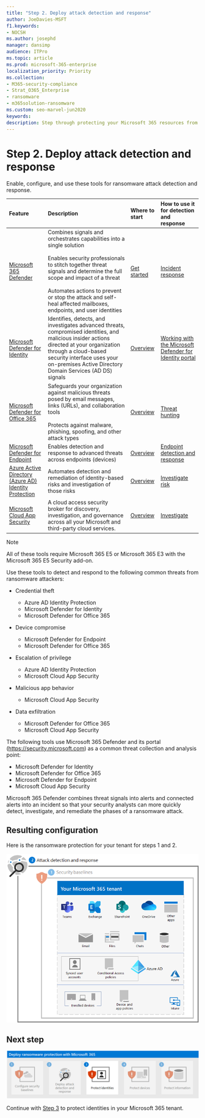 ```yaml
---
title: "Step 2. Deploy attack detection and response"
author: JoeDavies-MSFT
f1.keywords:
- NOCSH
ms.author: josephd
manager: dansimp
audience: ITPro
ms.topic: article
ms.prod: microsoft-365-enterprise
localization_priority: Priority
ms.collection:
- M365-security-compliance
- Strat_O365_Enterprise
- ransomware
- m365solution-ransomware
ms.custom: seo-marvel-jun2020
keywords: 
description: Step through protecting your Microsoft 365 resources from ransomware attacks.
---
```


# Step 2. Deploy attack detection and response

Enable, configure, and use these tools for ransomware attack detection and response.

| Feature | Description | Where to start | How to use it for detection and response |
|:-------|:-----|:-------|:-------|
| [Microsoft 365 Defender](/microsoft-365/security/defender) | Combines signals and orchestrates capabilities into a single solution <br><br> Enables security professionals to stitch together threat signals and determine the full scope and impact of a threat <br><br> Automates actions to prevent or stop the attack and self-heal affected mailboxes, endpoints, and user identities | [Get started](/microsoft-365/security/defender/get-started) | [Incident response](/microsoft-365/security/defender/incidents-overview) |
| [Microsoft Defender for Identity](/defender-for-identity/what-is) |  Identifies, detects, and investigates advanced threats, compromised identities, and malicious insider actions directed at your organization through a cloud-based security interface uses your on-premises Active Directory Domain Services (AD DS) signals | [Overview](/defender-for-identity/what-is) | [Working with the Microsoft Defender for Identity portal](/defender-for-identity/workspace-portal) |
| [Microsoft Defender for Office 365](/microsoft-365/security/office-365-security) | Safeguards your organization against malicious threats posed by email messages, links (URLs), and collaboration tools <br><br> Protects against malware, phishing, spoofing, and other attack types  | [Overview](/microsoft-365/security/office-365-security/overview) | [Threat hunting](/microsoft-365/security/office-365-security/threat-hunting-in-threat-explorer) |
| [Microsoft Defender for Endpoint](/microsoft-365/security/defender-endpoint) | Enables detection and response to advanced threats across endpoints (devices) | [Overview](/microsoft-365/security/defender-endpoint/microsoft-defender-endpoint)  | [Endpoint detection and response](/microsoft-365/security/defender-endpoint/overview-endpoint-detection-response) |
| [Azure Active Directory (Azure AD) Identity Protection](/azure/active-directory/identity-protection/) | Automates detection and remediation of identity-based risks and investigation of those risks | [Overview](/azure/active-directory/identity-protection/overview-identity-protection) | [Investigate risk](/azure/active-directory/identity-protection/howto-identity-protection-investigate-risk) |
| [Microsoft Cloud App Security](/cloud-app-security) | A cloud access security broker for discovery, investigation, and governance across all your Microsoft and third-party cloud services. | [Overview](/cloud-app-security/what-is-cloud-app-security) | [Investigate](/cloud-app-security/investigate) |

>[!Note]
>All of these tools require Microsoft 365 E5 or Microsoft 365 E3 with the Microsoft 365 E5 Security add-on.
>

Use these tools to detect and respond to the following common threats from ransomware attackers:

- Credential theft

   - Azure AD Identity Protection
   - Microsoft Defender for Identity
   - Microsoft Defender for Office 365

- Device compromise

   - Microsoft Defender for Endpoint
   - Microsoft Defender for Office 365

- Escalation of privilege

   - Azure AD Identity Protection
   - Microsoft Cloud App Security

- Malicious app behavior

   - Microsoft Cloud App Security

- Data exfiltration

   - Microsoft Defender for Office 365
   - Microsoft Cloud App Security

The following tools use Microsoft 365 Defender and its portal (https://security.microsoft.com) as a common threat collection and analysis point:

- Microsoft Defender for Identity
- Microsoft Defender for Office 365
- Microsoft Defender for Endpoint
- Microsoft Cloud App Security

Microsoft 365 Defender combines threat signals into alerts and connected alerts into an incident so that your security analysts can more quickly detect, investigate, and remediate the phases of a ransomware attack.

## Resulting configuration

Here is the ransomware protection for your tenant for steps 1 and 2.

![Ransomware protection for your Microsoft 365 tenant after Step 2](../media/protect-against-ransomware-microsoft-365/protect-against-ransomware-microsoft-365-architecture-step2.png)

## Next step

[![Step 3 for ransomware protection with Microsoft 365](../media/protect-against-ransomware-microsoft-365/protect-against-ransomware-microsoft-365-step3.png)](protect-against-ransomware-microsoft-365-step3.md)

Continue with [Step 3](protect-against-ransomware-microsoft-365-step3.md) to protect identities in your Microsoft 365 tenant.
